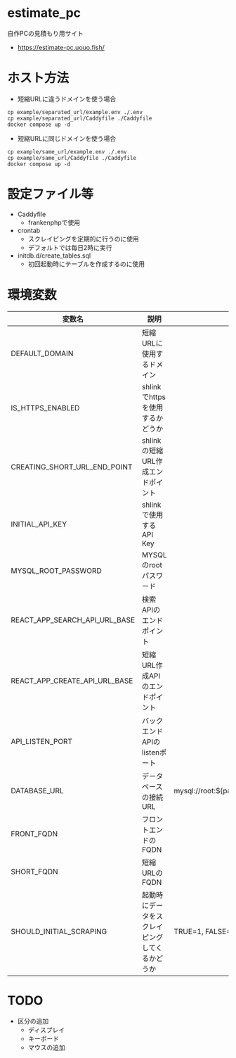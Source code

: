 # estimate_pc
自作PCの見積もり用サイト

- https://estimate-pc.uouo.fish/

# ホスト方法
- 短縮URLに違うドメインを使う場合
```
cp example/separated_url/example.env ./.env
cp example/separated_url/Caddyfile ./Caddyfile
docker compose up -d
```
- 短縮URLに同じドメインを使う場合
```
cp example/same_url/example.env ./.env
cp example/same_url/Caddyfile ./Caddyfile
docker compose up -d
```

# 設定ファイル等
- Caddyfile
  - frankenphpで使用
- crontab
  - スクレイピングを定期的に行うのに使用
  - デフォルトでは毎日2時に実行
- initdb.d/create_tables.sql
  - 初回起動時にテーブルを作成するのに使用

# 環境変数
| 変数名                        | 説明                                           | 備考                                         |
| ----------------------------- | ---------------------------------------------- | -------------------------------------------- |
| DEFAULT_DOMAIN                | 短縮URLに使用するドメイン                      |                                              |
| IS_HTTPS_ENABLED              | shlinkでhttpsを使用するかどうか                |                                              |
| CREATING_SHORT_URL_END_POINT  | shlinkの短縮URL作成エンドポイント              |                                              |
| INITIAL_API_KEY               | shlinkで使用するAPI Key                        |                                              |
| MYSQL_ROOT_PASSWORD           | MYSQLのrootパスワード                          |                                              |
| REACT_APP_SEARCH_API_URL_BASE | 検索APIのエンドポイント                        |                                              |
| REACT_APP_CREATE_API_URL_BASE | 短縮URL作成APIのエンドポイント                 |                                              |
| API_LISTEN_PORT               | バックエンドAPIのlistenポート                  |                                              |
| DATABASE_URL                  | データベースの接続URL                          | mysql://root:${password}@db:3306/estimate_pc |
| FRONT_FQDN                    | フロントエンドのFQDN                           |                                              |
| SHORT_FQDN                    | 短縮URLのFQDN                                  |                                              |
| SHOULD_INITIAL_SCRAPING       | 起動時にデータをスクレイピングしてくるかどうか | TRUE=1, FALSE=0                              |

# TODO
- 区分の追加
  - ディスプレイ
  - キーボード
  - マウスの追加